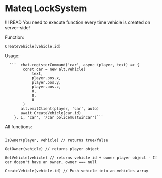 # Mateq LockSystem
!!! READ
You need to execute function every time vehicle is created on server-side!

Function:

``CreateVehicle(vehicle.id)``

Usage:

      ```  chat.registerCommand('car', async (player, text) => {
            const car = new alt.Vehicle(
                text,
                player.pos.x,
                player.pos.y,
                player.pos.z,
                0,
                0,
                0
            )
           alt.emitClient(player, 'car', auto)
           await CreateVehicle(car.id)
        }, 1, 'car', '/car policemustwincar')```
       
       
All functions: 

```SetOwner(player, vehicle) // Arg vehicle is an object

IsOwner(player, vehicle) // returns true/false

GetOwner(vehicle) // returns player object

GetVehicle(vehicle) // returns vehicle id + owner player object - If car doesn't have an owner, owner === null

CreateVehicle(vehicle.id) // Push vehicle into an vehicles array
```
